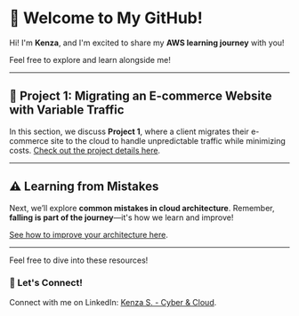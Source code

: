 # 🌟 Welcome to My GitHub!

Hi! I'm **Kenza**, and I'm excited to share my **AWS learning journey** with you!

Feel free to explore and learn alongside me!

----
## 🛒 Project 1: Migrating an E-commerce Website with Variable Traffic

In this section, we discuss **Project 1**, where a client migrates their e-commerce site to the cloud to handle unpredictable traffic while minimizing costs. 
 [Check out the project details here](https://github.com/Kzax01/AWS-E-commerce-migration-architecture/blob/main/Project%201%20Migrating%20an%20E-commerce%20Website%20with%20Variable%20Traffic%20-%20AWS.md).

---

## ⚠️ Learning from Mistakes

Next, we’ll explore **common mistakes in cloud architecture**. Remember, **falling is part of the journey**—it's how we learn and improve!

 [See how to improve your architecture here](https://github.com/Kzax01/AWS-E-commerce-migration-architecture/blob/main/From%20Mistake%20to%20Mastery%20-%20My%20AWS%20Architecture%20Evolution.md).

---

Feel free to dive into these resources! 

### 💬 Let's Connect!

Connect with me on LinkedIn: [Kenza S. - Cyber & Cloud](https://www.linkedin.com/in/kenza-s-cyber-cloud).
